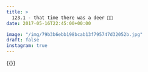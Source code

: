 ```yaml
---
title: >
  123.1 - that time there was a deer 🦌🌳
date: 2017-05-16T22:45:00+00:00

image: "/img/79b3b6ebb198bcab13f795747d32052b.jpg"
draft: false
instagram: true
---
```


{{<photo src="/img/79b3b6ebb198bcab13f795747d32052b.jpg">}}

